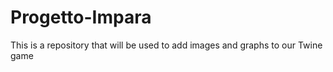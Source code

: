 # Progetto-Impara
This is a repository that will be used to add images and graphs to our Twine game 
